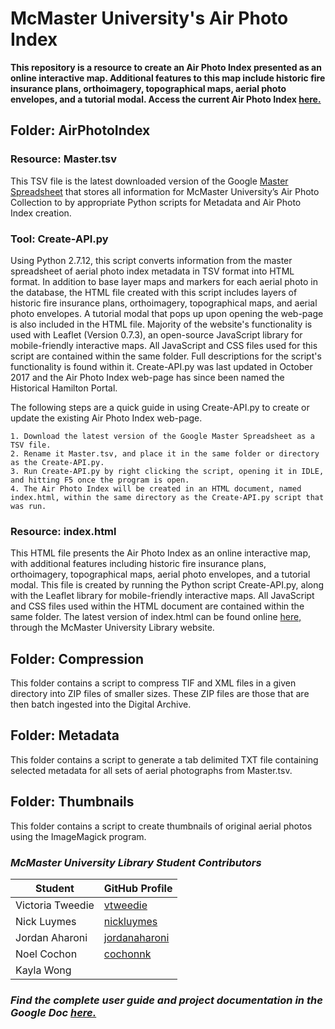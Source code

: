 # McMaster University's Air Photo Index

**This repository is a resource to create an Air Photo Index presented as an online interactive map. Additional features to this map include historic fire insurance plans, orthoimagery, topographical maps, aerial photo envelopes, and a tutorial modal. Access the current Air Photo Index [here.](http://library.mcmaster.ca/maps/aerialphotos/index.html)**

## Folder: AirPhotoIndex

### Resource: Master.tsv

This TSV file is the latest downloaded version of the Google [Master Spreadsheet](https://docs.google.com/spreadsheets/d/180qQStP5EkeY_3a4eM5lXcDYv3QY4zFq4l5bx3BZ8m0/edit#gid=0) that stores all information for McMaster University’s Air Photo Collection to by appropriate Python scripts for Metadata and Air Photo Index creation.

### Tool: Create-API.py

Using Python 2.7.12, this script converts information from the master spreadsheet of aerial photo index metadata in TSV format into HTML format. In addition to base layer maps and markers for each aerial photo in the database, the HTML file created with this script includes layers of historic fire insurance plans, orthoimagery, topographical maps, and aerial photo envelopes. A tutorial modal that pops up upon opening the web-page is also included in the HTML file. Majority of the website's functionality is used with Leaflet (Version 0.7.3), an open-source JavaScript library for mobile-friendly interactive maps. All JavaScript and CSS files used for this script are contained within the same folder. Full descriptions for the script's functionality is found within it. Create-API.py was last updated in October 2017 and the Air Photo Index web-page has since been named the Historical Hamilton Portal.

The following steps are a quick guide in using Create-API.py to create or update the existing Air Photo Index web-page.

	1. Download the latest version of the Google Master Spreadsheet as a TSV file.
	2. Rename it Master.tsv, and place it in the same folder or directory as the Create-API.py.
	3. Run Create-API.py by right clicking the script, opening it in IDLE, and hitting F5 once the program is open.
	4. The Air Photo Index will be created in an HTML document, named index.html, within the same directory as the Create-API.py script that was run. 

### Resource: index.html

This HTML file presents the Air Photo Index as an online interactive map, with additional features including historic fire insurance plans, orthoimagery, topographical maps, aerial photo envelopes, and a tutorial modal. This file is created by running the Python script Create-API.py, along with the Leaflet library for mobile-friendly interactive maps. All JavaScript and CSS files used within the HTML document are contained within the same folder. The latest version of index.html can be found online [here,](http://library.mcmaster.ca/maps/aerialphotos/index.html) through the McMaster University Library website.
	
## Folder: Compression

This folder contains a script to compress TIF and XML files in a given directory into ZIP files of smaller sizes. These ZIP files are those that are then batch ingested into the Digital Archive.

## Folder: Metadata

This folder contains a script to generate a tab delimited TXT file containing selected metadata for all sets of aerial photographs from Master.tsv.

## Folder: Thumbnails

This folder contains a script to create thumbnails of original aerial photos using the ImageMagick program.

### _McMaster University Library Student Contributors_

| Student | GitHub Profile |
| --- | --- |
| Victoria Tweedie | [vtweedie](https://github.com/vtweedie) |
| Nick Luymes | [nickluymes](https://github.com/nickluymes) |
| Jordan Aharoni | [jordanaharoni](https://github.com/jordanaharoni) |
| Noel Cochon | [cochonnk](https://github.com/cochonnk) |
| Kayla Wong |    |

### _Find the complete user guide and project documentation in the Google Doc [here.](https://docs.google.com/document/d/15C5t9oEDk808uXAyx8PzxzmvWaYHMnQU5fdk2MuaDOA/edit?usp=sharing)_
